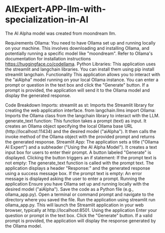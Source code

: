 # AIExpert-APP-llm-with-specialization-in-AI

The AI Alpha model was created from moondream llm.


Requirements
Ollama: You need to have Ollama set up and running locally on your machine. This involves downloading and installing Ollama, and potentially running a specific model like "moondream". Refer to Ollama's documentation for installation instructions https://huggingface.co/codellama.
Python Libraries: This application uses the streamlit and langchain libraries. You can install them using pip install streamlit langchain.
Functionality
This application allows you to interact with the "aiAlpha" model running on your local Ollama instance. You can enter a prompt or question in the text box and click the "Generate" button. If a prompt is provided, the application will send it to the Ollama model and display the generated response.

Code Breakdown
Imports:
streamlit as st: Imports the Streamlit library for creating the web application interface.
from langchain.llms import Ollama: Imports the Ollama class from the langchain library to interact with the LLM.
generate_text function:
This function takes a prompt (text) as input.
It creates an Ollama object specifying the local Ollama base URL (http://localhost:11434) and the desired model ("aiAlpha").
It then calls the invoke method of the Ollama object with the provided prompt and returns the generated response.
Streamlit App:
The application sets a title ("Ollama AI Expert") and a subheader ("Using the AI Alpha Model").
It creates a text input box for users to enter their prompt.
A button labeled "Generate" is displayed.
Clicking the button triggers an if statement:
If the prompt text is not empty:
The generate_text function is called with the prompt text.
The application displays a header "Response:" and the generated response using a success message box.
If the prompt text is empty:
An error message is displayed asking the user to enter a prompt.
Running the application
Ensure you have Ollama set up and running locally with the desired model ("aiAlpha").
Save the code as a Python file (e.g., ollama_app.py).
Open a terminal or command prompt and navigate to the directory where you saved the file.
Run the application using streamlit run ollama_app.py.
This will launch the Streamlit application in your web browser, typically at http://localhost:8501.
Using the application
Enter your question or prompt in the text box.
Click the "Generate" button.
If a valid prompt is provided, the application will display the response generated by the Ollama model.
